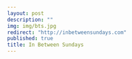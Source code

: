 ```yaml
---
layout: post
description: ""
img: img/bts.jpg
redirect: "http://inbetweensundays.com"
published: true
title: In Between Sundays
---
```


